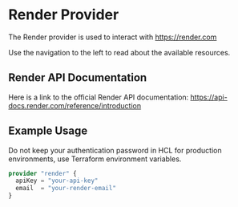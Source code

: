 # Render Provider

The Render provider is used to interact with https://render.com

Use the navigation to the left to read about the available resources.

## Render API Documentation

Here is a link to the official Render API documentation: https://api-docs.render.com/reference/introduction

## Example Usage

Do not keep your authentication password in HCL for production environments, use Terraform environment variables.

```terraform
provider "render" {
  apiKey = "your-api-key"
  email  = "your-render-email"
}
```
